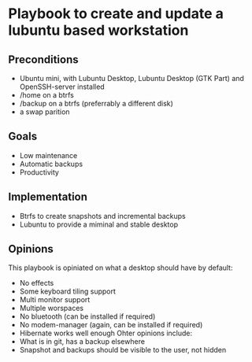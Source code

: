 # Playbook to create and update a lubuntu based workstation

## Preconditions
- Ubuntu mini, with Lubuntu Desktop, Lubuntu Desktop (GTK Part) and OpenSSH-server installed
- /home on a btrfs
- /backup on a btrfs (preferrably a different disk)
- a swap parition

## Goals
- Low maintenance
- Automatic backups
- Productivity

## Implementation
- Btrfs to create snapshots and incremental backups
- Lubuntu to provide a miminal and stable desktop

## Opinions
This playbook is opiniated on what a desktop should have by default:
- No effects
- Some keyboard tiling support
- Multi monitor support
- Multiple worspaces
- No bluetooth (can be installed if required)
- No modem-manager (again, can be installed if required)
- Hibernate works well enough
Ohter opinions include:
- What is in git, has a backup elsewhere
- Snapshot and backups should be visible to the user, not hidden
